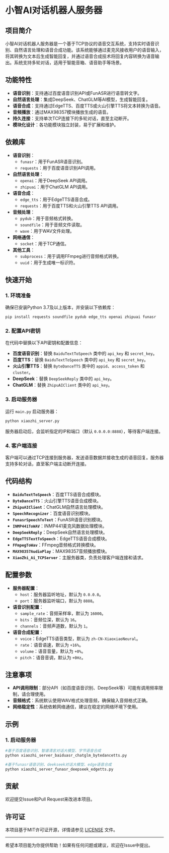 # 小智AI对话机器人服务器

## 项目简介

小智AI对话机器人服务器是一个基于TCP协议的语音交互系统，支持实时语音识别、自然语言处理和语音合成功能。该系统能够通过麦克风接收用户的语音输入，将其转换为文本后生成智能回复，并通过语音合成技术将回复内容转换为语音输出。系统支持多轮对话，适用于智能音箱、语音助手等场景。

## 功能特性

- **语音识别**：支持通过百度语音识别API或FunASR进行语音转文字。
- **自然语言处理**：集成DeepSeek、ChatGLM等AI模型，生成智能回复。
- **语音合成**：支持通过EdgeTTS、百度TTS或火山引擎TTS将文本转换为语音。
- **音频播放**：通过MAX98357模块播放生成的语音。
- **持久连接**：支持单次TCP连接下的多轮对话，直至主动断开。
- **模块化设计**：各功能模块独立封装，易于扩展和维护。

## 依赖库

- **语音识别**：
  - `funasr`：用于FunASR语音识别。
  - `requests`：用于百度语音识别API调用。
- **自然语言处理**：
  - `openai`：用于DeepSeek API调用。
  - `zhipuai`：用于ChatGLM API调用。
- **语音合成**：
  - `edge_tts`：用于EdgeTTS语音合成。
  - `requests`：用于百度TTS和火山引擎TTS API调用。
- **音频处理**：
  - `pydub`：用于音频格式转换。
  - `soundfile`：用于音频文件读取。
  - `wave`：用于WAV文件处理。
- **网络通信**：
  - `socket`：用于TCP通信。
- **其他工具**：
  - `subprocess`：用于调用FFmpeg进行音频格式转换。
  - `uuid`：用于生成唯一标识符。

## 快速开始

### 1. 环境准备

确保已安装Python 3.7及以上版本，并安装以下依赖库：

```bash
pip install requests soundfile pydub edge_tts openai zhipuai funasr
```

### 2. 配置API密钥

在代码中替换以下API密钥和配置信息：

- **百度语音识别**：替换 `BaiduTextToSpeech` 类中的 `api_key` 和 `secret_key`。
- **百度TTS**：替换 `BaiduTextToSpeech` 类中的 `api_key` 和 `secret_key`。
- **火山引擎TTS**：替换 `ByteDanceTTS` 类中的 `appid`、`access_token` 和 `cluster`。
- **DeepSeek**：替换 `DeepSeekReply` 类中的 `api_key`。
- **ChatGLM**：替换 `ZhipuAIClient` 类中的 `api_key`。

### 3. 启动服务器

运行 `main.py` 启动服务器：

```bash
python xiaozhi_server.py
```

服务器启动后，会监听指定的IP和端口（默认 `0.0.0.0:8888`），等待客户端连接。

### 4. 客户端连接

客户端可以通过TCP连接到服务器，发送语音数据并接收生成的语音回复。服务器支持多轮对话，直至客户端主动断开连接。

## 代码结构

- **`BaiduTextToSpeech`**：百度TTS语音合成模块。
- **`ByteDanceTTS`**：火山引擎TTS语音合成模块。
- **`ZhipuAIClient`**：ChatGLM自然语言处理模块。
- **`SpeechRecognizer`**：百度语音识别模块。
- **`FunasrSpeechToText`**：FunASR语音识别模块。
- **`INMP441ToWAV`**：INMP441麦克风数据处理模块。
- **`DeepSeekReply`**：DeepSeek自然语言处理模块。
- **`EdgeTTSTextToSpeech`**：EdgeTTS语音合成模块。
- **`FFmpegToWav`**：FFmpeg音频格式转换模块。
- **`MAX98357AudioPlay`**：MAX98357音频播放模块。
- **`XiaoZhi_Ai_TCPServer`**：主服务器类，负责处理客户端连接和请求。

## 配置参数

- **服务器配置**：
  - `host`：服务器监听地址，默认为 `0.0.0.0`。
  - `port`：服务器监听端口，默认为 `8888`。
- **语音识别配置**：
  - `sample_rate`：音频采样率，默认为 `16000`。
  - `bits`：音频位深，默认为 `16`。
  - `channels`：音频声道数，默认为 `1`。
- **语音合成配置**：
  - `voice`：EdgeTTS语音类型，默认为 `zh-CN-XiaoxiaoNeural`。
  - `rate`：语音语速，默认为 `+16%`。
  - `volume`：语音音量，默认为 `+0%`。
  - `pitch`：语音音调，默认为 `+0Hz`。

## 注意事项

- **API调用限制**：部分API（如百度语音识别、DeepSeek等）可能有调用频率限制，请合理使用。
- **音频格式**：系统默认使用WAV格式处理音频，确保输入音频格式正确。
- **网络稳定性**：系统依赖网络通信，建议在稳定的网络环境下使用。

## 示例

### 1. 启动服务器

```bash
#基于百度语音识别、智谱清言对话大模型、字节语音合成
python xiaozhi_server_baiduasr_chatglm_bytedancetts.py
```
```bash
#基于funasr语音识别、deekseek对话大模型、edge语音合成
python xiaozhi_server_funasr_deepseek_edgetts.py
```


## 贡献

欢迎提交Issue和Pull Request来改进本项目。

## 许可证

本项目基于MIT许可证开源，详情请参见 [LICENSE](LICENSE) 文件。

---

希望本项目能为你提供帮助！如果有任何问题或建议，欢迎在Issue中提出。
